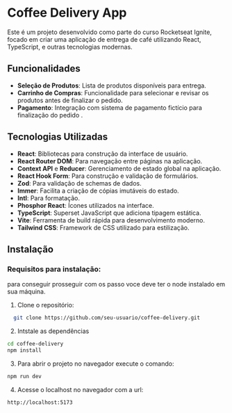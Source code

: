 # Coffee Delivery App

Este é um projeto desenvolvido como parte do curso Rocketseat Ignite, focado em criar uma aplicação de entrega de café utilizando React, TypeScript, e outras tecnologias modernas.

## Funcionalidades

- **Seleção de Produtos**: Lista de produtos disponíveis para entrega.
- **Carrinho de Compras**: Funcionalidade para selecionar e revisar os produtos antes de finalizar o pedido.
- **Pagamento**: Integração com sistema de pagamento fictício para finalização do pedido .

## Tecnologias Utilizadas

- **React**: Bibliotecas para construção da interface de usuário.
- **React Router DOM**: Para navegação entre páginas na aplicação.
- **Context API** e **Reducer**: Gerenciamento de estado global na aplicação.
- **React Hook Form**: Para construção e validação de formulários.
- **Zod**: Para validação de schemas de dados.
- **Immer**: Facilita a criação de cópias imutáveis do estado.
- **Intl**: Para formatação.
- **Phosphor React**: Ícones utilizados na interface.
- **TypeScript**: Superset JavaScript que adiciona tipagem estática.
- **Vite**: Ferramenta de build rápida para desenvolvimento moderno.
- **Tailwind CSS**: Framework de CSS utilizado para estilização.

## Instalação

### Requisitos para instalação:

para conseguir prosseguir com os passo voce deve ter o node instalado em sua máquina.

1. Clone o repositório:

```bash
  git clone https://github.com/seu-usuario/coffee-delivery.git
```

2. Intstale as dependências

```bash
cd coffee-delivery
npm install
```

3. Para abrir o projeto no navegador execute o comando:

```bash
npm run dev
```

4. Acesse o localhost no navegador com a url:

```bash
http://localhost:5173
```
